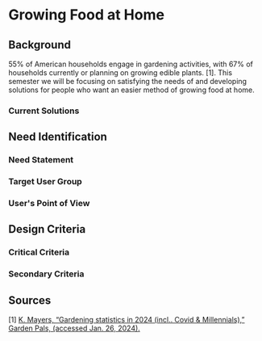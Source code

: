 # Growing Food at Home


## Background
55% of American households engage in gardening activities, with 67% of households currently or planning on growing edible plants. [1]. This semester we will be focusing on satisfying the needs of and developing solutions for people who want an easier method of growing food at home. 

### Current Solutions


## Need Identification
### Need Statement
### Target User Group
### User's Point of View


## Design Criteria
### Critical Criteria
### Secondary Criteria


## Sources
[1] [ K. Mayers, “Gardening statistics in 2024 (incl.. Covid & Millennials),” Garden Pals, (accessed Jan. 26, 2024).](Sources/GardenPals.pdf)
